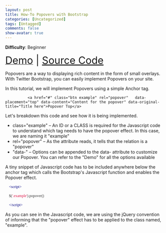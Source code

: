```yaml
---
layout: post
title: How-To Popovers with Bootstrap
categories: [Uncategorized]
tags: [Untagged]
comments: false
show-avatar: true
---
```


<strong>Difficulty</strong>: Beginner

<a href="http://labs.pragith.net/bootstrap-hero/popover/"><span style="font-size: 24pt;">Demo</span></a><span style="font-size: 24pt;"> | <a href="https://github.com/Pragith/pragith.github.com/blob/master/bootstrap-hero/popover/index.html">Source Code</a>
</span>

Popovers are a way to displaying rich content in the form of small overlays. With Twitter Bootstrap, you can easily implement Popovers on your site.

In this tutorial, we will implement Popovers using a simple Anchor tag.
<pre><code>          &lt;a href="#" class="btn example" rel="popover"	data-placement="top" data-content="Content for the popover" data-original-title="Title here"&gt;Popover Top&lt;/a&gt;</code></pre>
Let's breakdown this code and see how it is being implemented.
<ul>
	<li>class="example" – An ID or a CLASS is required for the Javascript code to understand which tag needs to have the popover effect. In this case, we are naming it "example"</li>
	<li>rel="popover" – As the attribute reads, it tells that the relation is a "popover"</li>
	<li>"data-" – Options can be appended to the data- attribute to customize our Popover. You can refer to the "Demo" for all the options available</li>
</ul>
A tiny snippet of Javascript code has to be included anywhere below the anchor tag which calls the Bootstrap's Javascript function and enables the Popover effect.

<span style="color: #333333; font-family: Consolas; font-size: 9pt;">    <span style="color: navy;">&lt;script&gt;</span></span>
<pre><code><span style="color: #333333; font-family: Consolas; font-size: 9pt;">    $(<span style="color: #dd1144;">'.example'<span style="color: #333333;">).popover()  
</span></span></span></code></pre>
<pre><code><span style="color: #333333; font-family: Consolas; font-size: 9pt;">    <span style="color: navy;">&lt;/script&gt;</span></span></code></pre>
As you can see in the Javascript code, we are using the jQuery convention of informing that the "popover" effect has to be applied to the class named, "example".
